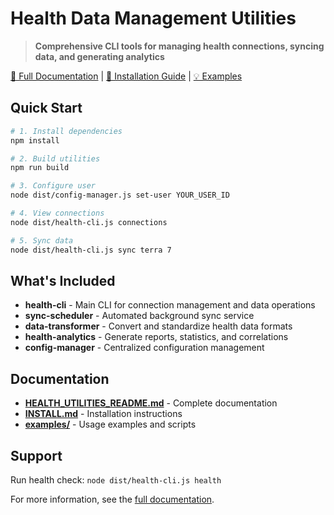 # Health Data Management Utilities

> **Comprehensive CLI tools for managing health connections, syncing data, and generating analytics**

[📖 Full Documentation](../HEALTH_UTILITIES_README.md) | [🔧 Installation Guide](./INSTALL.md) | [💡 Examples](./examples/)

## Quick Start

```bash
# 1. Install dependencies
npm install

# 2. Build utilities
npm run build

# 3. Configure user
node dist/config-manager.js set-user YOUR_USER_ID

# 4. View connections
node dist/health-cli.js connections

# 5. Sync data
node dist/health-cli.js sync terra 7
```

## What's Included

- **health-cli** - Main CLI for connection management and data operations
- **sync-scheduler** - Automated background sync service
- **data-transformer** - Convert and standardize health data formats
- **health-analytics** - Generate reports, statistics, and correlations
- **config-manager** - Centralized configuration management

## Documentation

- **[HEALTH_UTILITIES_README.md](../HEALTH_UTILITIES_README.md)** - Complete documentation
- **[INSTALL.md](./INSTALL.md)** - Installation instructions
- **[examples/](./examples/)** - Usage examples and scripts

## Support

Run health check: `node dist/health-cli.js health`

For more information, see the [full documentation](../HEALTH_UTILITIES_README.md).
